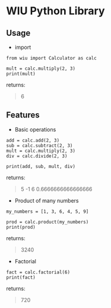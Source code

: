# WIU Python Library

## Usage
- import

```
from wiu import Calculator as calc

mult = calc.multiply(2, 3)
print(mult)
```

returns:
> 6

## Features

- Basic operations
```
add = calc.add(2, 3)
sub = calc.subtract(2, 3)
mult = calc.multiply(2, 3)
div = calc.divide(2, 3)

print(add, sub, mult, div)
```
returns:
> 5 -1 6 0.6666666666666666

- Product of many numbers
```
my_numbers = [1, 3, 6, 4, 5, 9]

prod = calc.product(my_numbers)
print(prod)
```
returns:
> 3240

- Factorial
```
fact = calc.factorial(6)
print(fact)
```
returns:
> 720